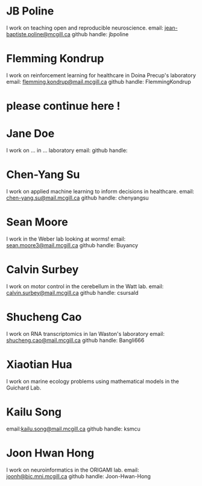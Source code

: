 # JB Poline
I work on teaching open and reproducible neuroscience.
email: jean-baptiste.poline@mcgill.ca
github handle: jbpoline
# Flemming Kondrup
I work on reinforcement learning for healthcare in Doina Precup's laboratory
email: flemming.kondrup@mail.mcgill.ca
github handle: FlemmingKondrup
# please continue here !
# Jane Doe
I work on ... in ... laboratory
email: 
github handle: 
# Chen-Yang Su
I work on applied machine learning to inform decisions in healthcare.
email: chen-yang.su@mail.mcgill.ca
github handle: chenyangsu
# Sean Moore
I work in the Weber lab looking at worms! 
email: sean.moore3@mail.mcgill.ca
github handle: Buyancy
# Calvin Surbey
I work on motor control in the cerebellum in the Watt lab.
email: calvin.surbey@mail.mcgill.ca
github handle: csursald
# Shucheng Cao
I work on RNA transcriptomics in Ian Waston's laboratory
email: shucheng.cao@mail.mcgill.ca
github handle: Bangli666
# Xiaotian Hua
I work on marine ecology problems using mathematical models in the Guichard Lab.
# Kailu Song
email:kailu.song@mail.mcgill.ca
github handle: ksmcu
# Joon Hwan Hong
I work on neuroinformatics in the ORIGAMI lab.
email: joonh@bic.mni.mcgill.ca
github handle: Joon-Hwan-Hong
